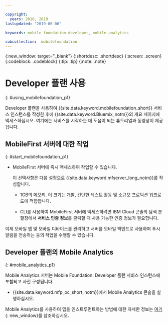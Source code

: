 ```yaml
---

copyright:
  years: 2016, 2019
lastupdated: "2019-06-06"

keywords: mobile foundation developer, mobile analytics

subcollection:  mobilefoundation
---
```


{:new_window: target="_blank"}
{:shortdesc: .shortdesc}
{:screen:  .screen}
{:codeblock:  .codeblock}
{:tip: .tip}
{:note: .note}

#	Developer 플랜 사용
{: #using_mobilefoundation_p1}

Developer 플랜을 사용하여 {{site.data.keyword.mobilefoundation_short}} 서비스 인스턴스를 작성한 후에 {{site.data.keyword.Bluemix_notm}}의 개요 페이지에 액세스하십시오. 여기에는 서비스를 시작하는 데 도움이 되는 튜토리얼과 동영상이 제공됩니다.

## MobileFirst 서버에 대한 작업
{: #start_mobilefoundation_p1}
* MobileFirst 서버에 즉시 액세스하여 작업할 수 있습니다.

  이 선택사항은 다음 설정으로 {{site.data.keyword.mfserver_long_notm}}를 작성합니다.
  *	1GB의 메모리. 이 크기는 개발, 간단한 테스트 활동 및 소규모 프로덕션 워크로드에 적합합니다.

  * CLI를 사용하여 MobileFirst 서버에 액세스하려면 IBM Cloud 콘솔의 탐색 분할창에서 **서비스 인증 정보**를 클릭할 때 사용 가능한 인증 정보가 필요합니다.

이제 모바일 앱 및 모바일 디바이스를 관리하고 서버를 모바일 백엔드로 사용하며 푸시 알림을 전송하는 등의 작업을 수행할 수 있습니다.

## Developer 플랜의 Mobile Analytics
{: #mobile_analytics_p1}

Mobile Analytics 서버는 Mobile Foundation: Developer 플랜 서비스 인스턴스에 포함되고 사전 구성됩니다.

* {{site.data.keyword.mfp_oc_short_notm}}에서 Mobile Analytics 콘솔을 실행하십시오.

Mobile Analytics를 사용하여 앱을 인스트루먼트하는 방법에 대한 자세한 정보는 [여기](/docs/services/mobilefoundation?topic=mobilefoundation-instrument_your_app#instrument_your_app){: new_window}를 참조하십시오.
